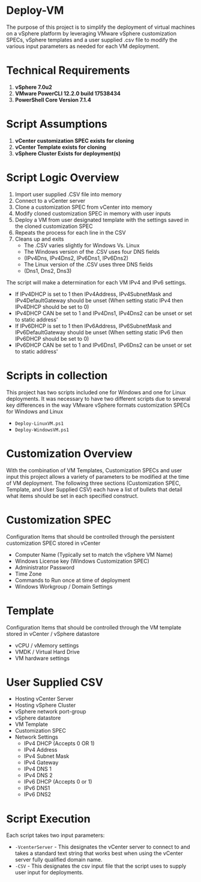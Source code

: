 # Deploy-VM

The purpose of this project is to simplify the deployment of virtual machines on a vSphere platform by leveraging VMware vSphere customization SPECs, vSphere templates and a user supplied .csv file to modify the various input parameters as needed for each VM deployment.

# Technical Requirements

1. **vSphere 7.0u2**
2. **VMware PowerCLI 12.2.0 build 17538434**
3. **PowerShell Core Version 7.1.4**

# Script Assumptions

1. **vCenter customization SPEC exists for cloning**
2. **vCenter Template exists for cloning**
3. **vSphere Cluster Exists for deployment(s)**

# Script Logic Overview

 
1.	Import user supplied .CSV file into memory
2.	Connect to a vCenter server
3.	Clone a customization SPEC from vCenter into memory
4.	Modify cloned customization SPEC in memory with user inputs
5.	Deploy a VM from user designated template with the settings saved in the cloned customization SPEC
6.	Repeats the process for each line in the CSV
7.	Cleans up and exits
    - The .CSV varies slightly for Windows Vs. Linux
    - The Windows version of the .CSV uses four DNS fields  
    - (IPv4Dns, IPv4Dns2, IPv6Dns1, IPv6Dns2)
    - The Linux version of the .CSV uses three DNS fields
    - (Dns1, Dns2, Dns3)

The script will make a determination for each VM IPv4 and IPv6 settings.
-   If IPv4DHCP is set to 1 then IPv4Address, IPv4SubnetMask and IPv4DefaultGateway should be unset (When setting static IPv4 then IPv4DHCP should be set to 0)
-   IPv4DHCP CAN be set to 1 and IPv4Dns1, IPv4Dns2 can be unset or set to static address'
-   If IPv6DHCP is set to 1 then IPv6Address, IPv6SubnetMask and IPv6DefaultGateway should be unset (When setting static IPv6 then IPv6DHCP should be set to 0)
-   IPv6DHCP CAN be set to 1 and IPv6Dns1, IPv6Dns2 can be unset or set to static address'


# Scripts in collection

This project has two scripts included one for Windows and one for Linux deployments. It was necessary to have two different scripts due to several key differences in the way VMware vSphere formats customization SPECs for Windows and Linux

-   `Deploy-LinuxVM.ps1`
-   `Deploy-WindowsVM.ps1`

# Customization Overview

With the combination of VM Templates, Customization SPECs and user input this project allows a variety of parameters to be modified at the time of VM deployment. The following three sections (Customization SPEC, Template, and User Supplied CSV) each have a list of bullets that detail what items should be set in each specified construct. 

# Customization SPEC

Configuration Items that should be controlled through the persistent customization SPEC stored in vCenter
 
  - Computer Name (Typically set to match the vSphere VM Name)
  - Windows License key (Windows Customization SPEC)
  - Administrator Password
  - Time Zone
  - Commands to Run once at time of deployment
  - Windows Workgroup / Domain Settings

# Template

Configuration Items that should be controlled through the VM template stored in vCenter / vSphere datastore

  - vCPU / vMemory settings
  - VMDK / Virtual Hard Drive
  - VM hardware settings

# User Supplied CSV
  -   Hosting vCenter Server
  -   Hosting vSphere Cluster
  -   vSphere network port-group
  -   vSphere datastore
  -   VM Template
  -   Customization SPEC
  -   Network Settings
      -   IPv4 DHCP       (Accepts 0 OR 1)
      -   IPv4 Address   
      -   IPv4 Subnet Mask
      -   IPv4 Gateway
      -   IPv4 DNS 1
      -   IPv4 DNS 2
      -   IPv6 DHCP       (Accepts 0 or 1)
      -   IPv6 DNS1
      -   IPv6 DNS2

# Script Execution

Each script takes two input parameters:

* `-VcenterServer` - This designates the vCenter server to connect to and takes a standard text string that works best when using the vCenter server fully qualified domain name.
* `-CSV` - This designates the csv input file that the script uses to supply user input for deployments.
